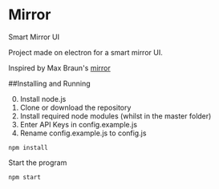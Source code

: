 # Mirror
Smart Mirror UI

Project made on electron for a smart mirror UI.

Inspired by Max Braun's [mirror](https://github.com/maxbbraun/mirror)

##Installing and Running

0. Install node.js
1. Clone or download the repository
2. Install required node modules (whilst in the master folder)
3. Enter API Keys in config.example.js
4. Rename config.example.js to config.js
```
npm install
```
Start the program
```
npm start
```


